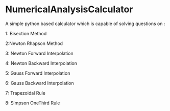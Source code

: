 # NumericalAnalysisCalculator
A simple python based calculator which is capable of solving questions on :

1: Bisection Method

2:Newton Rhapson Method

3: Newton Forward Interpolation

4: Newton Backward Interpolation

5: Gauss Forward Interpolation

6: Gauss Backward Interpolation

7: Trapezoidal Rule

8: Simpson OneThird Rule
